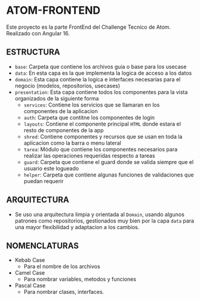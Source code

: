 # ATOM-FRONTEND

Este proyecto es la parte FrontEnd del Challenge Tecnico de Atom.
Realizado con Angular 16.

## ESTRUCTURA

- `base`: Carpeta que contiene los archivos guia o base para los usecase
- `data`: En esta capa es la que implementa la logica de acceso a los datos
- `domain`: Esta capa contiene la logica e interfaces necesarias para el negocio (modelos, repositorios, usecases)
- `presentation`: Esta capa contiene todos los componentes para la vista organizados de la siguiente forma
   * `services`: Contiene los servicios que se llamaran en los componentes de la aplicacion
   * `auth`: Carpeta que contitne los componentes de login
   * `layouts`: Contiene el componente principal `HTML` donde estara el resto de componentes de la app
   * `shred`: Contiene componentes y recursos que se usan en toda la aplicacion como la barra o menu lateral
   * `tarea`: Módulo que contiene los componentes necesarios para realizar las operaciones requeridas respecto a tareas
   * `guard`: Carpeta que contiene el guard donde se valida siempre que el usuario este logueado
   * `helper`: Carpeta que contiene algunas funciones de validaciones que puedan requerir

## ARQUITECTURA

- Se uso una arquitectura limpia y orientada al `Domain`, usando algunos patrones como repositorios, gestionados
  muy bien por la capa `data` para una mayor flexibilidad y adaptacion a los cambios.

## NOMENCLATURAS
- Kebab Case
  * Para el nombre de los archivos
- Camel Case
  * Para nombrar variables, metodos y funciones
- Pascal Case
  * Para nombrar clases, interfaces.